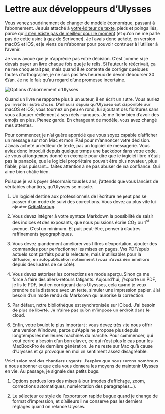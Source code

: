 # Lettre aux développeurs d’Ulysses

Vous venez soudainement de changer de modèle économique, passant à l’abonnement. Je suis attaché à [votre éditeur de texte](https://ulyssesapp.com), pieds et poings liés, parce qu’[il n’en existe pas de meilleur pour le moment](https://tcrouzet.com/2016/10/19/les-outils-de-lecrivain/) (et qu’on ne me parle pas de cette usine à gaz de Scrivener). Je l’avais donc acheté, en version macOS et iOS, et je viens de m’abonner pour pouvoir continuer à l’utiliser à l’avenir.<span id="more-45708"></span>

Je vous avoue que je n’apprécie pas votre décision. C’est comme si je devais payer un livre chaque fois que je le relis. Si l’auteur le réécrivait, ça ne me choquerait pas, mais quand il se contente de corriger quelques fautes d’orthographe, je ne suis pas très heureux de devoir débourser 30 €/an. Je ne le fais qu’au regard d’une promesse incertaine.

![Options d'abonnement d'Ulysses](https://tcrouzet.com/images_tc/2017/08/abo-ulysses.jpg)

Quand un livre ne rapporte plus à un auteur, il en écrit un autre. Vous auriez pu inventer autre chose. D’ailleurs depuis qu’Ulysses est disponible sur macOS et iOS, vous tournez un peu en rond, lui ajoutant des fioritures sans vous attaquer réellement à ses réels manques. Je me fiche bien d’avoir des emojis en plus. Prenez garde. En changeant de modèle, vous avez changé mes attentes.

Pour commencer, je n’ai guère apprécié que vous soyez capable d’afficher un message sur mon Mac et mon iPad pour m’annoncer votre décision. J’avais acheté un éditeur de texte, pas un logiciel de messagerie. Vous aviez donc introduit depuis quelque temps une backdoor dans votre code. Je vous ai longtemps donné en exemple pour dire que le logiciel libre n’était pas la panacée, que le logiciel propriétaire pouvait être plus novateur, plus fiable, plus puissant… faites attention à ne pas abuser de ma confiance. Qui aime bien châtie bien.

Puisque je vais payer désormais tous les ans, j’attends que vous lanciez de véritables chantiers, qu’Ulysses se muscle.

1. Un logiciel destiné aux professionnels de l’écriture ne peut pas se passer d’un mode de suivi des corrections. Vous devez au plus vite lui ajouter [CriticMarkup](http://criticmarkup.com/).

2. Vous devez intégrer à votre syntaxe Markdown la possibilité de saisir des indices et des exposants, que nous puissions écrire CO<sub>2</sub> ou 1<sup>st</sup> avenue. C’est un minimum. Et puis peut-être, penser à d’autres raffinements typographiques.

3. Vous devez grandement améliorer vos filtres d’exportation, ajouter des commandes pour perfectionner les mises en pages. Vos PDF/epub actuels sont parfaits pour la relecture, mais inutilisables pour la diffusion, en autopublication notamment (vous n’avez rien amélioré depuis des lustres de ce côté).

4. Vous devez autoriser les corrections en mode aperçu. Sinon ça me force à faire des allers-retours fatigants. Aujourd’hui, j’exporte un PDF, je lis le PDF, tout en corrigeant dans Ulyssses, cela quand je veux prendre de la distance avec un texte, simuler une impression papier. J’ai besoin d’un mode rendu du Markdown qui aurorise la correction.

5. Par défaut, notre bibliothèque est synchronisée sur iCloud. J’ai besoin de plus de liberté. Je n’aime pas qu’on m’impose un endroit dans le cloud.

6. Enfin, votre boulot le plus important : vous devez très vite nous offrir une version Windows, parce qu’Apple ne propose plus depuis longtemps les meilleures machines du marché. Pour commencer, qui veut écrire a besoin d’un bon clavier, ce qui n’est plus le cas pour les MacBookPro de dernière génération. Je ne reste sur Mac qu’à cause d’Ulysses et ça provoque en moi un sentiment assez désagréable.

Voici selon moi des chantiers urgents. J’espère que nous serons nombreux à nous abonner et que cela vous donnera les moyens de maintenir Ulysses en vie. Au passage, je signale des petits bugs.

1. Options perdues lors des mises à jour (modes d’affichage, zoom, corrections automatiques, numérotation des paragraphes…).

2. Le sélecteur de style de l’exportation rapide bugue quand je change de format d’impression, et d’ailleurs il ne conserve pas les derniers réglages quand on relance Ulysses.